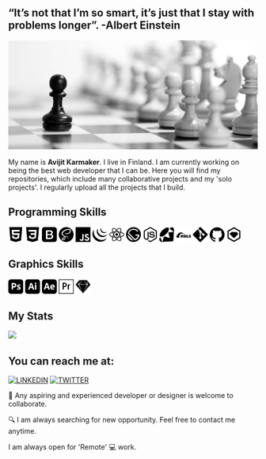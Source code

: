 ## “It’s not that I’m so smart, it’s just that I stay with problems longer”. -Albert Einstein

<img src="images/ngu-1.jpg">

My name is <b> Avijit Karmaker</b>. I live in Finland. I am currently working on being the best web developer that I can be. Here you will find my repositories, which include many collaborative projects and my 'solo projects'. I regularly upload all the projects that I build.


## Programming Skills
<div>
<img src="images/html5.svg"  title="HTML" height=30>
<img src="images/css3.svg" title="Css" height=30>
<img src="images/bootstrap.svg" title="Bootstrap" height=30>
<img src="images/sass.svg" title="Sass" height=30>
<img src="images/javascript.svg" title="javascript" height=30>
<img src="images/jquery.svg" title="jquery" height=30>
<img src="images/react.svg" title="react" height=30>
<img src="images/gatsby.svg" title="gatsby" height=30>
<img src="images/node-dot-js.svg" title="node" height=30>
<img src="images/ruby.svg" title="ruby" height=30>
<img src="images/rubyonrails.svg" title="rails" height=30>
<img src="images/git.svg" title="git" height=30>
<img src="images/github.svg" title="github" height=30>
<img src="images/rubygems.svg" title="rubygems" height=30>
</div>

## Graphics Skills
<div>
<img src="images/adobephotoshop.svg"  title="photoshop" height=30>
<img src="images/adobeillustrator.svg" title="illustrator" height=30>
<img src="images/adobeaftereffects.svg" title="after effect" height=30>
<img src="images/adobepremierepro.svg" title="premiere pro" height=30>
<img src="images/sketch.svg" title="sketch" height=30>
</div>

## My Stats
 <img src="https://github-readme-stats.vercel.app/api?username=ajkacca457&count_private=true&show_icons=true&theme=dracula">


## You can reach me at:

 [![LINKEDIN](https://img.shields.io/badge/-LINKEDIN-0077B5?style=for-the-badge&logo=Linkedin&logoColor=white)](https://www.linkedin.com/in/avijit-karmaker-8738a54a/)
 [![TWITTER](https://img.shields.io/badge/-TWITTER-1DA1F2?style=for-the-badge&logo=Twitter&logoColor=white)](https://twitter.com/ajkacca)



🤝 Any aspiring and experienced developer or designer is welcome to collaborate.

🔍 I am always searching for new opportunity. Feel free to contact me anytime.

I am always open for 'Remote' 💻 work.
